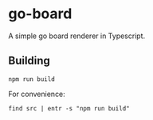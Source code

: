 # go-board
A simple go board renderer in Typescript.

## Building
```
npm run build
```
For convenience:
```
find src | entr -s "npm run build"
```
